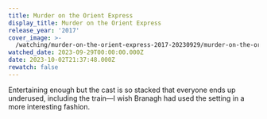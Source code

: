```yaml
---
title: Murder on the Orient Express
display_title: Murder on the Orient Express
release_year: '2017'
cover_image: >-
  /watching/murder-on-the-orient-express-2017-20230929/murder-on-the-orient-express-2017.jpg
watched_date: 2023-09-29T00:00:00.000Z
date: 2023-10-02T21:37:48.000Z
rewatch: false
---
```

Entertaining enough but the cast is so stacked that everyone ends up underused, including the train—I wish Branagh had used the setting in a more interesting fashion.
